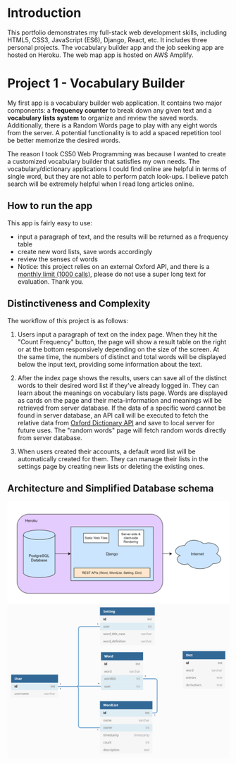 # Introduction

This portfolio demonstrates my full-stack web development skills, including HTML5, CSS3, JavaScript (ES6), Django, React, etc. It includes three personal projects. The vocabulary builder app and the job seeking app are hosted on Heroku. The web map app is hosted on AWS Amplify.

# Project 1 - Vocabulary Builder

My first app is a vocabulary builder web application. It contains two major components: a **frequency counter** to break down any given text and a **vocabulary lists system** to organize and review the saved words. Additionally, there is a Random Words page to play with any eight words from the server. A potential functionality is to add a spaced repetition tool be better memorize the desired words.

The reason I took CS50 Web Programming was because I wanted to create a customized vocabulary builder that satisfies my own needs. The vocabulary/dictionary applications I could find online are helpful in terms of single word, but they are not able to perform patch look-ups. I believe patch search will be extremely helpful when I read long articles online.

## How to run the app

This app is fairly easy to use:

- input a paragraph of text, and the results will be returned as a frequency table
- create new word lists, save words accordingly
- review the senses of words
- Notice: this project relies on an external Oxford API, and there is a [monthly limit (1000 calls)](https://developer.oxforddictionaries.com/FAQ#monthly_limits), please do not use a super long text for evaluation. Thank you.

## Distinctiveness and Complexity

The workflow of this project is as follows:

1. Users input a paragraph of text on the index page. When they hit the "Count Frequency" button, the page will show a result table on the right or at the bottom responsively depending on the size of the screen. At the same time, the numbers of distinct and total words will be displayed below the input text, providing some information about the text.

2. After the index page shows the results, users can save all of the distinct words to their desired word list if they've already logged in. They can learn about the meanings on vocabulary lists page. Words are displayed as cards on the page and their meta-information and meanings will be retrieved from server database. If the data of a specific word cannot be found in server database, an API call will be executed to fetch the relative data from [Oxford Dictionary API](https://developer.oxforddictionaries.com/) and save to local server for future uses. The "random words" page will fetch random words directly from server database.

3. When users created their accounts, a default word list will be automatically created for them. They can manage their lists in the settings page by creating new lists or deleting the existing ones.

## Architecture and Simplified Database schema

![application architecture](./assets/images/vocabulary_architecture.png)
![database schema](./assets/images/vocabulary_database_schema.png)

